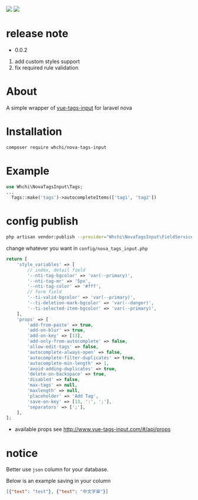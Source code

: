 ![](https://img.shields.io/packagist/dt/whchi/nova-tags-input?style=flat-square) ![](https://img.shields.io/packagist/v/whchi/nova-tags-input?style=flat-square&color=blue)

# release note
* 0.0.2
1. add custom styles support
2. fix required rule validation
# About
A simple wrapper of [vue-tags-input](http://www.vue-tags-input.com) for laravel nova

# Installation
```sh
composer require whchi/nova-tags-input
```

# Example
```php
use Whchi\NovaTagsInput\Tags;
...
  Tags::make('tags')->autocompleteItems(['tag1', 'tag2'])
```
# config publish
```sh
php artisan vendor:publish --provider="Whchi\NovaTagsInput\FieldServiceProvider"
```
change whatever you want in `config/nova_tags_input.php`
```php
return [
    'style_variables' => [
        // index, detail field
        '--nti-tag-bgcolor' => 'var(--primary)',
        '--nti-tag-mr' => '5px',
        '--nti-tag-color' => '#fff',
        // form field
        '--ti-valid-bgcolor' => 'var(--primary)',
        '--ti-deletion-mark-bgcolor' => 'var(--danger)',
        '--ti-selected-item-bgcolor' => 'var(--primary)',
    ],
    'props' => [
        'add-from-paste' => true,
        'add-on-blur' => true,
        'add-on-key' => [13],
        'add-only-from-autocomplete' => false,
        'allow-edit-tags' => false,
        'autocomplete-always-open' => false,
        'autocomplete-filter-duplicates' => true,
        'autocomplete-min-length' => 1,
        'avoid-adding-duplicates' => true,
        'delete-on-backspace' => true,
        'disabled' => false,
        'max-tags' => null,
        'maxlength' => null,
        'placeholder' => 'Add Tag',
        'save-on-key' => [13, ':', ';'],
        'separators' => [';'],
    ],
];

```
* available props
see http://www.vue-tags-input.com/#/api/props

# notice
Better use `json` column for your database.

Below is an example saving in your column
```json
[{"text": "test"}, {"text": "中文字串"}]
```
